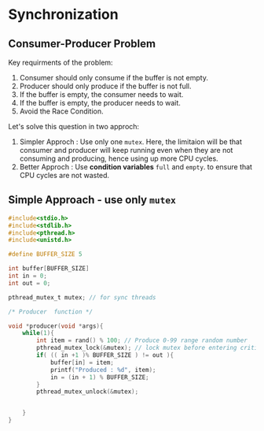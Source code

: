 # Synchronization

## Consumer-Producer Problem
Key requirments of the problem:  
1. Consumer should only consume if the buffer is not empty.
2. Producer should only produce if the buffer is not full.
3. If the buffer is empty, the consumer needs to wait.
4. If the buffer is empty, the producer needs to wait.
5. Avoid the Race Condition.

Let's solve this question in two approch:  
1. Simpler Approch : Use only one `mutex`. Here, the limitaion will be that consumer and producer will keep running even when they are not consuming and producing, hence using up more CPU cycles.
2. Better Approch : Use **condition variables** `full` and `empty`. to ensure that CPU cycles are not wasted.

## Simple Approach - use only `mutex`
```c
#include<stdio.h>
#include<stdlib.h>
#include<pthread.h>
#include<unistd.h>

#define BUFFER_SIZE 5

int buffer[BUFFER_SIZE]
int in = 0;
int out = 0;

pthread_mutex_t mutex; // for sync threads

/* Producer  function */

void *producer(void *args){
    while(1){
        int item = rand() % 100; // Produce 0-99 range random number
        pthread_mutex_lock(&mutex); // lock mutex before entering critical section
        if( (( in +1 )% BUFFER_SIZE ) != out ){
            buffer[in] = item;
            printf("Produced : %d", item);
            in = (in + 1) % BUFFER_SIZE;
        }
        pthread_mutex_unlock(&mutex);


    }
}
```
    
    